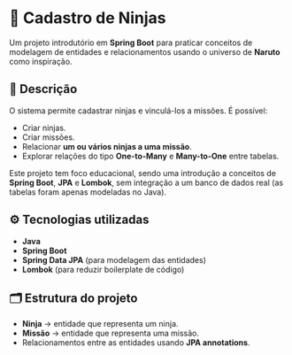 # 🥷 Cadastro de Ninjas

Um projeto introdutório em **Spring Boot** para praticar conceitos de modelagem de entidades e relacionamentos usando o universo de **Naruto** como inspiração.

## 📌 Descrição

O sistema permite cadastrar ninjas e vinculá-los a missões. É possível:

- Criar ninjas.  
- Criar missões.  
- Relacionar **um ou vários ninjas a uma missão**.  
- Explorar relações do tipo **One-to-Many** e **Many-to-One** entre tabelas.  

Este projeto tem foco educacional, sendo uma introdução a conceitos de **Spring Boot**, **JPA** e **Lombok**, sem integração a um banco de dados real (as tabelas foram apenas modeladas no Java).

## ⚙️ Tecnologias utilizadas

- **Java**  
- **Spring Boot**  
- **Spring Data JPA** (para modelagem das entidades)  
- **Lombok** (para reduzir boilerplate de código)  

## 🗂️ Estrutura do projeto

- **Ninja** → entidade que representa um ninja.  
- **Missão** → entidade que representa uma missão.  
- Relacionamentos entre as entidades usando **JPA annotations**.  
